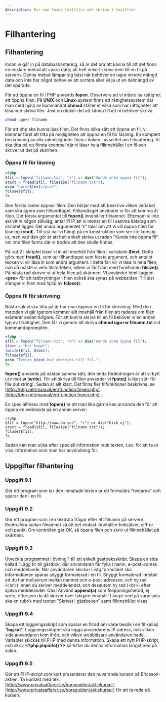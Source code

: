 ```yaml
---
description: Hur man läser textfiler och skriva i textfiler
---
```


# Filhantering

## Filhantering

Innan vi går in på databashantering, så är det bra att känna till att det finns en enklare metod att spara data; att helt enkelt skriva dem till en fil på servern. Denna metod lämpar sig bäst när behöver en lagra mindre mängd data och inte har något behov av att sortera eller välja ut en delmängd av det sparade.

För att öppna en fil i PHP används **fopen**. Observera att vi måste ha rättighet att öppna filen. På **UNIX** och **Linux**-system finns ett rättighetssystem där man med hjälp av kommandot **chmod** ställer in vilka som har rättigheter att läsa och skriva filer. Just nu räcker det att känna till att ni behöver skriva:

```bash
chmod ugo+r filnamn
```

För att php ska kunna läsa filen. Det finns olika sätt att öppna en fil, vi kommer först att titta på möjligheten att öppna en fil för läsning. En komplett beskrivning av alla valmöjligheter finns i boken i avsnittet om filhantering. Vi ska titta på ett första exempel där vi läser hela filinnehållet i en fil och skriver ut det på skärmen.

### **Öppna fil för läsning**

```php
<?php
$fil = fopen("filnamn.txt", "r") or die("Kunde inte öppna fil");
$text = fread($fil, filesize("filnamn.txt"));
echo "<pre>$text</pre>";
fclose($fil);
?>
```

Den första raden öppnar filen. Den börjar med att beskriva vilken variabel som ska agera som filhandtaget. Filhandtaget använder vi för att komma åt filen. Det första argumentet till **fopen\(\)** innehåller filnamnet. Eftersom vi inte skrivit in någon sökväg, antar PHP att vi menar en fil i samma katalog som skriptet ligger. Det andra argumentet "**r**" talar om att vi vill öppna filen för läsning \(**read**\). Till sist har vi hängt på en konstruktion som ser lite konstig ut, men vad den gör är att helt enkelt skriva ut raden "Kunde inte öppna fil" om inte filen fanns där vi trodde att den skulle finnas.

På rad 2 i skriptet läser vi in allt innehåll från filen i variabeln **$text**. Detta görs med **fread\(\)**, som tar filhandtaget som första argument, och antalet tecken vi vill läsa in som andra argument. I detta fall vill vi läsa in hela filen, och då måste vi veta filstorleken, vilken vi får fram med funktionen **filsize\(\)**. På nästa rad skriver vi ut hela filen på skärmen. Vi använder html-taggen **&lt;pre&gt;** för att radbrytningar i filen också ska synas på webbsidan. Till sist stänger vi filen med hjälp av **fclose\(\)**.

### **Öppna fil för skrivning**

Nästa sak vi ska titta på är hur man öppnar en fil för skrivning. Med den metoden vi går igenom kommer allt innehåll från filen att raderas om filen existerar sedan tidigare. För att kunna skriva till en fil behöver vi en annan typ av filrättighet. Den får vi genom att skriva **chmod ugo+w filnamn.txt** vid kommandoprompten.

```php
<?php
$fil = fopen("filnamn.txt", "w") or die("Kunde inte öppna fil");
$text = "Hej hopp!";
fwrite($fil, $text);
fclose($fil);
echo "Texten $text har skrivits till fil.";
?>
```

**fopen\(\)** används på nästan samma sätt, den enda förändringen är att vi bytt ut **r** mot **w** \(**write**\). För att skriva till filen använder vi **fputs\(\)** \(vilket står för file put string\). Sedan är allt klart. Det finns fler filfunktioner beskrivna, se [http://php.net/manual/en/function.fopen.php](http://php.net/manual/en/function.fopen.php) .

En specialfiness med **fopen\(\)** är att man lika gärna kan använda den för att öppna en webbsida på en annan server:

```text
<?php
$fil = fopen("http://www.dn.se/", "r") or die("Gick ej");
$text = fread($fil, filesize("filnamn.txt"));
fclose($fil);
?>
```

Sedan kan man söka efter speciell information inuti texten, t.ex. för att ta ut viss information som man har användning för.

## Uppgifter filhantering

### **Uppgift 9.1**

Gör ett program som tar den inmatade texten ur ett formulärs "textarea" och sparar den i en fil.

### **Uppgift 9.2**

Gör ett program som i en textruta frågar efter ett filnamn på servern. Kontrollera sedan filnamnet så att det endast innehåller bokstäver, siffror och punkt. Om kontrollen ger OK, så öppna filen och skriv ut filinnehållet på skärmen.

### **Uppgift 9.3**

Utveckla programmet i övning 1 till ett enkelt gästboksskript. Skapa en sida kallad "Lägg till till gästbok, där användaren får fylla i namn, e-post-adress och meddelande. När användaren skickar i väg formuläret ska informationen sparas snyggt formaterad i en fil. Snyggt formaterad innebär att du har mellanrum mellan namnet och e-post-adressen, och ny rad \(&lt;br&gt;\) innan du skriver meddelandet, och dessutom ny rad \(&lt;br&gt;\) efter själva meddelandet. Obs! Använd **append\(a\)** som filöppningsmetod, ej write, eftersom du då skriver över tidigare innehåll! Längst ned på varje sida ska en rubrik med texten "Skrivet i gästboken" samt filinnehållet visas.

### **Uppgift 9.4**

Skapa ett loggningsskript som sparar en filrad om varje besök i en fil kallad "**log.txt**". Loggningsskriptet ska logga användarens IP-adress, och vilken sida användaren kom ifrån, och vilken webbläsare användaren hade. Variabler skickas till PHP med denna information. Skapa ett nytt PHP-skript, och skriv **&lt;?php phpinfo\(\) ?&gt;** så hittar du denna information längst ned på sidan.

### **Uppgift 9.5**

Gör ett PHP-skript som kort presenterar den nuvarande kursen på Ericsson-aktien. Ta kontakt med tex. [http://www.privataaffarer.se/borsguiden/aktiekurser](http://www.privataaffarer.se/borsguiden/aktiekurser) för att ta reda på kursen.

